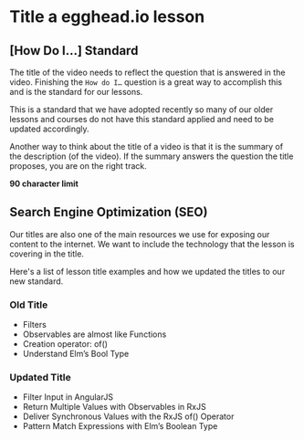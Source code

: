 # Title a egghead.io lesson

## [How Do I…] Standard

The title of the video needs to reflect the question that is answered in the video.  Finishing the `How do I…` question is a great way to accomplish this and is the standard for our lessons.

This is a standard that we have adopted recently so many of our older lessons and courses do not have this standard applied and need to be updated accordingly.

Another way to think about the title of a video is that it is the summary of the description (of the video). If the summary answers the question the title proposes, you are on the right track.

**90 character limit**

## Search Engine Optimization (SEO)

Our titles are also one of the main resources we use for exposing our content to the internet. We want to include the technology that the lesson is covering in the title.

Here's a list of lesson title examples and how we updated the titles to our new standard.

### Old Title

- Filters
- Observables are almost like Functions
- Creation operator: of()
- Understand Elm’s Bool Type

### Updated Title

- Filter Input in AngularJS
- Return Multiple Values with Observables in RxJS
- Deliver Synchronous Values with the RxJS of() Operator
- Pattern Match Expressions with Elm’s Boolean Type